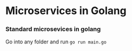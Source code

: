 # Microservices in Golang

### Standard microsevices in golang
Go into any folder and run `go run main.go`

